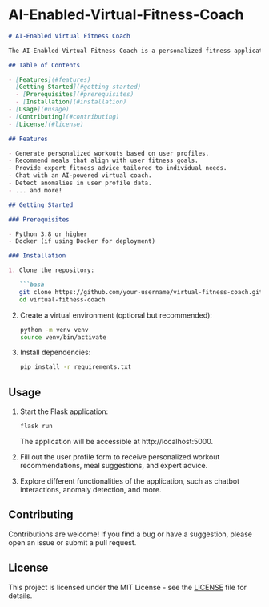 # AI-Enabled-Virtual-Fitness-Coach
 
```markdown
# AI-Enabled Virtual Fitness Coach

The AI-Enabled Virtual Fitness Coach is a personalized fitness application that provides workout recommendations, meal suggestions, expert advice, and more. This README provides an overview of the project and instructions for setting up and running the application.

## Table of Contents

- [Features](#features)
- [Getting Started](#getting-started)
  - [Prerequisites](#prerequisites)
  - [Installation](#installation)
- [Usage](#usage)
- [Contributing](#contributing)
- [License](#license)

## Features

- Generate personalized workouts based on user profiles.
- Recommend meals that align with user fitness goals.
- Provide expert fitness advice tailored to individual needs.
- Chat with an AI-powered virtual coach.
- Detect anomalies in user profile data.
- ... and more!

## Getting Started

### Prerequisites

- Python 3.8 or higher
- Docker (if using Docker for deployment)

### Installation

1. Clone the repository:

   ```bash
   git clone https://github.com/your-username/virtual-fitness-coach.git
   cd virtual-fitness-coach
   ```

2. Create a virtual environment (optional but recommended):

   ```bash
   python -m venv venv
   source venv/bin/activate
   ```

3. Install dependencies:

   ```bash
   pip install -r requirements.txt
   ```

## Usage

1. Start the Flask application:

   ```bash
   flask run
   ```

   The application will be accessible at http://localhost:5000.

2. Fill out the user profile form to receive personalized workout recommendations, meal suggestions, and expert advice.

3. Explore different functionalities of the application, such as chatbot interactions, anomaly detection, and more.

## Contributing

Contributions are welcome! If you find a bug or have a suggestion, please open an issue or submit a pull request.

## License

This project is licensed under the MIT License - see the [LICENSE](LICENSE) file for details.
```
 
